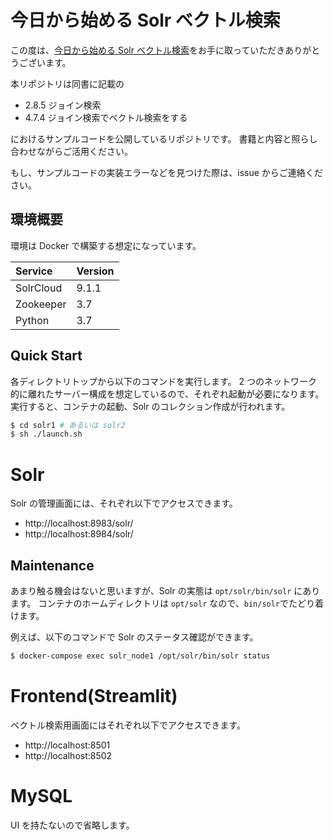 # 今日から始める Solr ベクトル検索

この度は、[今日から始める Solr ベクトル検索](https://techbookfest.org/product/wSCmsmFye1bL6xDWRT6vVK)をお手に取っていただきありがとうございます。

本リポジトリは同書に記載の

- 2.8.5 ジョイン検索
- 4.7.4 ジョイン検索でベクトル検索をする

におけるサンプルコードを公開しているリポジトリです。
書籍と内容と照らし合わせながらご活用ください。

もし、サンプルコードの実装エラーなどを見つけた際は、issue からご連絡ください。

## 環境概要

環境は Docker で構築する想定になっています。

| Service   | Version |
| :-------- | :------ |
| SolrCloud | 9.1.1   |
| Zookeeper | 3.7     |
| Python    | 3.7     |

## Quick Start

各ディレクトリトップから以下のコマンドを実行します。
2 つのネットワーク的に離れたサーバー構成を想定しているので、それぞれ起動が必要になります。
実行すると、コンテナの起動、Solr のコレクション作成が行われます。

```bash
$ cd solr1 # あるいは solr2
$ sh ./launch.sh
```

# Solr

Solr の管理画面には、それぞれ以下でアクセスできます。

- http://localhost:8983/solr/
- http://localhost:8984/solr/

## Maintenance

あまり触る機会はないと思いますが、Solr の実態は `opt/solr/bin/solr` にあります。
コンテナのホームディレクトリは `opt/solr` なので、`bin/solr`でたどり着けます。

例えば、以下のコマンドで Solr のステータス確認ができます。

```bash
$ docker-compose exec solr_node1 /opt/solr/bin/solr status
```

# Frontend(Streamlit)

ベクトル検索用画面にはそれぞれ以下でアクセスできます。

- http://localhost:8501
- http://localhost:8502

# MySQL

UI を持たないので省略します。
